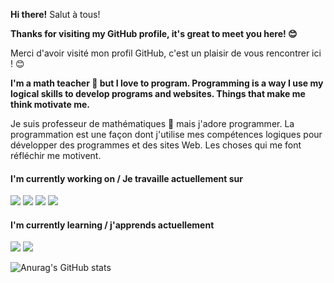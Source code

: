<strong> Hi there!</strong> Salut à tous!

<strong> Thanks for visiting my GitHub profile, it's great to meet you here! 😊</strong>

Merci d'avoir visité mon profil GitHub, c'est un plaisir de vous rencontrer ici ! 😊

<strong> I'm a math teacher :triangular_ruler: but I love to program. Programming is a way I use my logical skills to develop programs and websites.
Things that make me think motivate me. </strong>

Je suis professeur de mathématiques :triangular_ruler: mais j'adore programmer. La programmation est une façon dont j'utilise mes compétences logiques pour développer des programmes et des sites Web. Les choses qui me font réfléchir me motivent.

<h4> I'm currently working on  / Je travaille actuellement sur </h4>
<img src="https://img.shields.io/badge/HTML-239120?style=for-the-badge&logo=html5&logoColor=white">
<img src="https://img.shields.io/badge/CSS-239120?&style=for-the-badge&logo=css3&logoColor=white" >
<img src="https://img.shields.io/badge/JavaScript-F7DF1E?style=for-the-badge&logo=javascript&logoColor=black">
<img src="https://img.shields.io/badge/Bootstrap-563D7C?style=for-the-badge&logo=bootstrap&logoColor=white" >

<h4> I'm currently learning  / j'apprends actuellement </h4>
<img src="https://img.shields.io/badge/PHP-777BB4?style=for-the-badge&logo=php&logoColor=white">
<img src="https://img.shields.io/badge/React-20232A?style=for-the-badge&logo=react&logoColor=61DAFB">

![Anurag's GitHub stats](https://github-readme-stats.vercel.app/api?username=wagnerk78&show_icons=true&theme=dracula)


